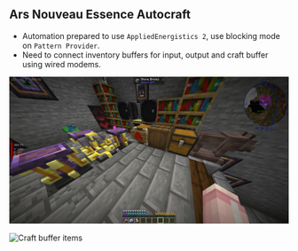 ## Ars Nouveau Essence Autocraft

- Automation prepared to use `AppliedEnergistics 2`, use blocking mode on `Pattern Provider`.
- Need to connect inventory buffers for input, output and craft buffer using wired modems.

![Basic Setup](basic-setup.png)

![Craft buffer items](craft-buffer-items.png)
